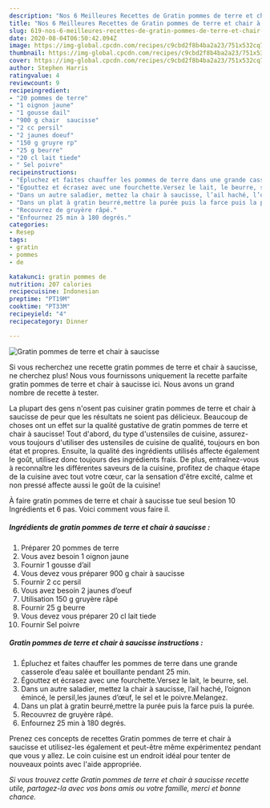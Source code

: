 ```yaml
---
description: "Nos 6 Meilleures Recettes de Gratin pommes de terre et chair à saucisse"
title: "Nos 6 Meilleures Recettes de Gratin pommes de terre et chair à saucisse"
slug: 619-nos-6-meilleures-recettes-de-gratin-pommes-de-terre-et-chair-a-saucisse
date: 2020-08-04T06:50:42.094Z
image: https://img-global.cpcdn.com/recipes/c9cbd2f8b4ba2a23/751x532cq70/gratin-pommes-de-terre-et-chair-a-saucisse-photo-principale-de-la-recette.jpg
thumbnail: https://img-global.cpcdn.com/recipes/c9cbd2f8b4ba2a23/751x532cq70/gratin-pommes-de-terre-et-chair-a-saucisse-photo-principale-de-la-recette.jpg
cover: https://img-global.cpcdn.com/recipes/c9cbd2f8b4ba2a23/751x532cq70/gratin-pommes-de-terre-et-chair-a-saucisse-photo-principale-de-la-recette.jpg
author: Stephen Harris
ratingvalue: 4
reviewcount: 9
recipeingredient:
- "20 pommes de terre"
- "1 oignon jaune"
- "1 gousse dail"
- "900 g chair  saucisse"
- "2 cc persil"
- "2 jaunes doeuf"
- "150 g gruyre rp"
- "25 g beurre"
- "20 cl lait tiede"
- " Sel poivre"
recipeinstructions:
- "Épluchez et faites chauffer les pommes de terre dans une grande casserole d’eau salée et bouillante pendant 25 min."
- "Égouttez et écrasez avec une fourchette.Versez le lait, le beurre, sel."
- "Dans un autre saladier, mettez la chair à saucisse, l’ail haché, l’oignon émincé, le persil,les jaunes d’œuf, le sel et le poivre.Melangez."
- "Dans un plat à gratin beurré,mettre la purée puis la farce puis la purée."
- "Recouvrez de gruyère râpé."
- "Enfournez 25 min à 180 degrés."
categories:
- Resep
tags:
- gratin
- pommes
- de

katakunci: gratin pommes de 
nutrition: 207 calories
recipecuisine: Indonesian
preptime: "PT19M"
cooktime: "PT33M"
recipeyield: "4"
recipecategory: Dinner

---
```



![Gratin pommes de terre et chair à saucisse](https://img-global.cpcdn.com/recipes/c9cbd2f8b4ba2a23/751x532cq70/gratin-pommes-de-terre-et-chair-a-saucisse-photo-principale-de-la-recette.jpg)

Si vous recherchez une recette gratin pommes de terre et chair à saucisse, ne cherchez plus! Nous vous fournissons uniquement la recette parfaite gratin pommes de terre et chair à saucisse ici. Nous avons un grand nombre de recette à tester.

La plupart des gens n'osent pas cuisiner gratin pommes de terre et chair à saucisse de peur que les résultats ne soient pas délicieux. Beaucoup de choses ont un effet sur la qualité gustative de gratin pommes de terre et chair à saucisse! Tout d'abord, du type d'ustensiles de cuisine, assurez-vous toujours d'utiliser des ustensiles de cuisine de qualité, toujours en bon état et propres. Ensuite, la qualité des ingrédients utilisés affecte également le goût, utilisez donc toujours des ingrédients frais. De plus, entraînez-vous à reconnaître les différentes saveurs de la cuisine, profitez de chaque étape de la cuisine avec tout votre cœur, car la sensation d'être excité, calme et non pressé affecte aussi le goût de la cuisine!

<!--inarticleads1-->

À faire gratin pommes de terre et chair à saucisse tue seul besion 10 Ingrédients et 6 pas. Voici comment vous faire il.

##### Ingrédients de gratin pommes de terre et chair à saucisse :

1. Préparer 20 pommes de terre
1. Vous avez besoin 1 oignon jaune
1. Fournir 1 gousse d’ail
1. Vous devez vous préparer 900 g chair à saucisse
1. Fournir 2 cc persil
1. Vous avez besoin 2 jaunes d’oeuf
1. Utilisation 150 g gruyère râpé
1. Fournir 25 g beurre
1. Vous devez vous préparer 20 cl lait tiede
1. Fournir  Sel poivre




<!--inarticleads2-->

##### Gratin pommes de terre et chair à saucisse instructions :

1. Épluchez et faites chauffer les pommes de terre dans une grande casserole d’eau salée et bouillante pendant 25 min.
1. Égouttez et écrasez avec une fourchette.Versez le lait, le beurre, sel.
1. Dans un autre saladier, mettez la chair à saucisse, l’ail haché, l’oignon émincé, le persil,les jaunes d’œuf, le sel et le poivre.Melangez.
1. Dans un plat à gratin beurré,mettre la purée puis la farce puis la purée.
1. Recouvrez de gruyère râpé.
1. Enfournez 25 min à 180 degrés.




<!--inarticleads1-->

<p>
Prenez ces concepts de recettes Gratin pommes de terre et chair à saucisse et utilisez-les également et peut-être même expérimentez pendant que vous y allez. Le coin cuisine est un endroit idéal pour tenter de nouveaux points avec l'aide appropriée.
</p>

<p>
<i>Si vous trouvez cette Gratin pommes de terre et chair à saucisse recette utile, partagez-la avec vos bons amis ou votre famille, merci et bonne chance.</i>
</p>
